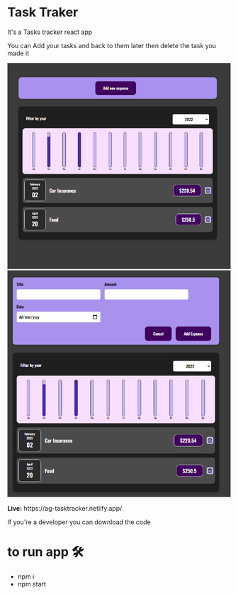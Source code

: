 # Task Traker

It's a Tasks tracker react app

You can Add your tasks and back to them later then delete the task you made it

<p align="center">
  <img src ="./app1.png" />
  <img src ="./app2.png" />
</p>

<p><b>Live:</b> https://ag-tasktracker.netlify.app/</p>

If you're a developer you can download the code 

# to run app 🛠️

<ul>
  <li>npm i</li>
  <li>npm start</li>
</ul>


